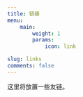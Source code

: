 ```yaml
---
title: 链接
menu:
    main: 
        weight: 1
        params:
            icon: link

slug: links
comments: false
---
```

这里将放置一些友链。